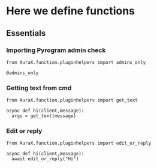 # Here we define functions

## Essentials
### Importing Pyrogram admin check
```python3
from AuraX.function.pluginhelpers import admins_only

@admins_only
```

### Getting text from cmd
```python3
from AuraX.function.pluginhelpers import get_text

async def hi(client,message):
  args = get_text(message)
```

### Edit or reply
```python3
from AuraX.function.pluginhelpers import edit_or_reply

async def hi(client,message):
  await edit_or_reply("Hi")
```
